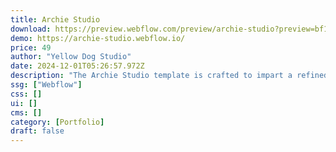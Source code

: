 ```yaml
---
title: Archie Studio
download: https://preview.webflow.com/preview/archie-studio?preview=bf17a18361e4928593d2b3e5f4a78c8e&workflow=preview
demo: https://archie-studio.webflow.io/
price: 49
author: "Yellow Dog Studio"
date: 2024-12-01T05:26:57.972Z
description: "The Archie Studio template is crafted to impart a refined presence to any studio or company, ensuring both sophistication and visual appeal. Featuring an elegant yet impactful interface and customizable design options, it enables effortless creation"
ssg: ["Webflow"]
css: []
ui: []
cms: []
category: [Portfolio]
draft: false
---
```

